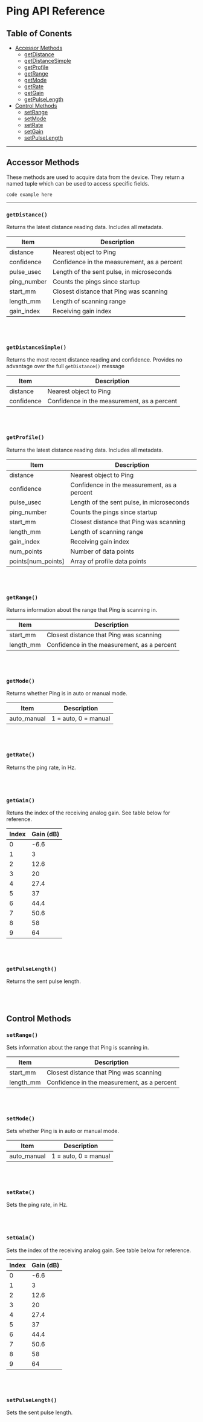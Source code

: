 # Ping API Reference


## Table of Conents

* [Accessor Methods](https://github.com/bluerobotics/ping-python/blob/master/docs/API.md#accessor-methods)
  * [getDistance](https://github.com/bluerobotics/ping-python/blob/master/docs/API.md#getdistance)
  * [getDistanceSimple](https://github.com/bluerobotics/ping-python/blob/master/docs/API.md#getdistancesimple)
  * [getProfile](https://github.com/bluerobotics/ping-python/blob/master/docs/API.md#getprofile)
  * [getRange](https://github.com/bluerobotics/ping-python/blob/master/docs/API.md#getrange)
  * [getMode](https://github.com/bluerobotics/ping-python/blob/master/docs/API.md#getmode)
  * [getRate](https://github.com/bluerobotics/ping-python/blob/master/docs/API.md#getrate)
  * [getGain](https://github.com/bluerobotics/ping-python/blob/master/docs/API.md#getgain)
  * [getPulseLength](https://github.com/bluerobotics/ping-python/blob/master/docs/API.md#getpulselength)
* [Control Methods](https://github.com/bluerobotics/ping-python/blob/master/docs/API.md#control-methods)
  * [setRange](https://github.com/bluerobotics/ping-python/blob/master/docs/API.md#setrange)
  * [setMode](https://github.com/bluerobotics/ping-python/blob/master/docs/API.md#setmode)
  * [setRate](https://github.com/bluerobotics/ping-python/blob/master/docs/API.md#setrate)
  * [setGain](https://github.com/bluerobotics/ping-python/blob/master/docs/API.md#setgain)
  * [setPulseLength](https://github.com/bluerobotics/ping-python/blob/master/docs/API.md#setpulselength)
  
-----


## Accessor Methods

These methods are used to acquire data from the device. They return a named tuple which can be used to access specific fields. 

`code example here`

-----

### `getDistance()`

Returns the latest distance reading data. Includes all metadata. 

| Item          | Description                                        |
|---------------|----------------------------------------------------|
| distance      | Nearest object to Ping                             |
| confidence    | Confidence in the measurement, as a percent        |
| pulse_usec    | Length of the sent pulse, in microseconds          |
| ping_number   | Counts the pings since startup                     |
| start_mm      | Closest distance that Ping was scanning            |
| length_mm     | Length of scanning range                           |
| gain_index    | Receiving gain index                               |

<br/>
<br/>

### `getDistanceSimple()`

Returns the most recent distance reading and confidence. Provides no advantage over the full `getDistance()` message

| Item          | Description                                        |
|---------------|----------------------------------------------------|
| distance      | Nearest object to Ping                             |
| confidence    | Confidence in the measurement, as a percent        |

<br/>
<br/>

### `getProfile()`

Returns the latest distance reading data. Includes all metadata. 

| Item               | Description                                        |
|--------------------|----------------------------------------------------|
| distance           | Nearest object to Ping                             |
| confidence         | Confidence in the measurement, as a percent        |
| pulse_usec         | Length of the sent pulse, in microseconds          |
| ping_number        | Counts the pings since startup                     |
| start_mm           | Closest distance that Ping was scanning            |
| length_mm          | Length of scanning range                           |
| gain_index         | Receiving gain index                               |
| num_points         | Number of data points                              |
| points[num_points] | Array of profile data points                       |

<br/>
<br/>

### `getRange()`

Returns information about the range that Ping is scanning in.

| Item          | Description                                        |
|---------------|----------------------------------------------------|
| start_mm      | Closest distance that Ping was scanning            |
| length_mm     | Confidence in the measurement, as a percent        |

<br/>
<br/>

### `getMode()`

Returns whether Ping is in auto or manual mode.

| Item             | Description                                        |
|------------------|----------------------------------------------------|
| auto_manual      | 1 = auto, 0 = manual                               |

<br/>
<br/>

### `getRate()`

Returns the ping rate, in Hz.

<br/>
<br/>

### `getGain()`

Retuns the index of the receiving analog gain. See table below for reference.

| Index | Gain (dB) |
|-------|-----------|
|     0 |      -6.6 |
|     1 |         3 |
|     2 |      12.6 |
|     3 |        20 |
|     4 |      27.4 |
|     5 |        37 |
|     6 |      44.4 |
|     7 |      50.6 |
|     8 |        58 |
|     9 |        64 |

<br/>
<br/>

### `getPulseLength()`

Returns the sent pulse length.

<br/>
<br/>

## Control Methods


### `setRange()`

Sets information about the range that Ping is scanning in.

| Item          | Description                                        |
|---------------|----------------------------------------------------|
| start_mm      | Closest distance that Ping was scanning            |
| length_mm     | Confidence in the measurement, as a percent        |

<br/>
<br/>

### `setMode()`

Sets whether Ping is in auto or manual mode.

| Item             | Description                                        |
|------------------|----------------------------------------------------|
| auto_manual      | 1 = auto, 0 = manual                               |

<br/>
<br/>

### `setRate()`

Sets the ping rate, in Hz.

<br/>
<br/>

### `setGain()`

Sets the index of the receiving analog gain. See table below for reference.

| Index | Gain (dB) |
|-------|-----------|
|     0 |      -6.6 |
|     1 |         3 |
|     2 |      12.6 |
|     3 |        20 |
|     4 |      27.4 |
|     5 |        37 |
|     6 |      44.4 |
|     7 |      50.6 |
|     8 |        58 |
|     9 |        64 |

<br/>
<br/>

### `setPulseLength()`

Sets the sent pulse length.

<br/>
<br/>


